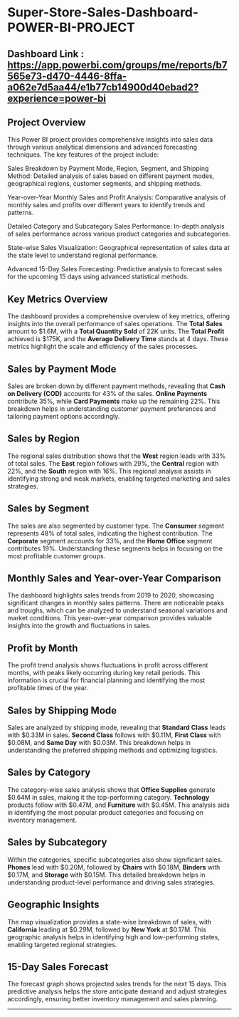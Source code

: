# Super-Store-Sales-Dashboard-POWER-BI-PROJECT

## Dashboard Link : https://app.powerbi.com/groups/me/reports/b7565e73-d470-4446-8ffa-a062e7d5aa44/e1b77cb14900d40ebad2?experience=power-bi

## Project Overview

This Power BI project provides comprehensive insights into sales data through various analytical dimensions and advanced forecasting techniques. The key features of the project include:

Sales Breakdown by Payment Mode, Region, Segment, and Shipping Method: Detailed analysis of sales based on different payment modes, geographical regions, customer segments, and shipping methods.

Year-over-Year Monthly Sales and Profit Analysis: Comparative analysis of monthly sales and profits over different years to identify trends and patterns.

Detailed Category and Subcategory Sales Performance: In-depth analysis of sales performance across various product categories and subcategories.

State-wise Sales Visualization: Geographical representation of sales data at the state level to understand regional performance.

Advanced 15-Day Sales Forecasting: Predictive analysis to forecast sales for the upcoming 15 days using advanced statistical methods.

## Key Metrics Overview

The dashboard provides a comprehensive overview of key metrics, offering insights into the overall performance of sales operations. The **Total Sales** amount to $1.6M, with a **Total Quantity Sold** of 22K units. The **Total Profit** achieved is $175K, and the **Average Delivery Time** stands at 4 days. These metrics highlight the scale and efficiency of the sales processes.

## Sales by Payment Mode

Sales are broken down by different payment methods, revealing that **Cash on Delivery (COD)** accounts for 43% of the sales. **Online Payments** contribute 35%, while **Card Payments** make up the remaining 22%. This breakdown helps in understanding customer payment preferences and tailoring payment options accordingly.

## Sales by Region

The regional sales distribution shows that the **West** region leads with 33% of total sales. The **East** region follows with 29%, the **Central** region with 22%, and the **South** region with 16%. This regional analysis assists in identifying strong and weak markets, enabling targeted marketing and sales strategies.

## Sales by Segment

The sales are also segmented by customer type. The **Consumer** segment represents 48% of total sales, indicating the highest contribution. The **Corporate** segment accounts for 33%, and the **Home Office** segment contributes 19%. Understanding these segments helps in focusing on the most profitable customer groups.

## Monthly Sales and Year-over-Year Comparison

The dashboard highlights sales trends from 2019 to 2020, showcasing significant changes in monthly sales patterns. There are noticeable peaks and troughs, which can be analyzed to understand seasonal variations and market conditions. This year-over-year comparison provides valuable insights into the growth and fluctuations in sales.

## Profit by Month

The profit trend analysis shows fluctuations in profit across different months, with peaks likely occurring during key retail periods. This information is crucial for financial planning and identifying the most profitable times of the year.

## Sales by Shipping Mode

Sales are analyzed by shipping mode, revealing that **Standard Class** leads with $0.33M in sales. **Second Class** follows with $0.11M, **First Class** with $0.08M, and **Same Day** with $0.03M. This breakdown helps in understanding the preferred shipping methods and optimizing logistics.

## Sales by Category

The category-wise sales analysis shows that **Office Supplies** generate $0.64M in sales, making it the top-performing category. **Technology** products follow with $0.47M, and **Furniture** with $0.45M. This analysis aids in identifying the most popular product categories and focusing on inventory management.

## Sales by Subcategory

Within the categories, specific subcategories also show significant sales. **Phones** lead with $0.20M, followed by **Chairs** with $0.18M, **Binders** with $0.17M, and **Storage** with $0.15M. This detailed breakdown helps in understanding product-level performance and driving sales strategies.

## Geographic Insights

The map visualization provides a state-wise breakdown of sales, with **California** leading at $0.29M, followed by **New York** at $0.17M. This geographic analysis helps in identifying high and low-performing states, enabling targeted regional strategies.

## 15-Day Sales Forecast

The forecast graph shows projected sales trends for the next 15 days. This predictive analysis helps the store anticipate demand and adjust strategies accordingly, ensuring better inventory management and sales planning.


---
